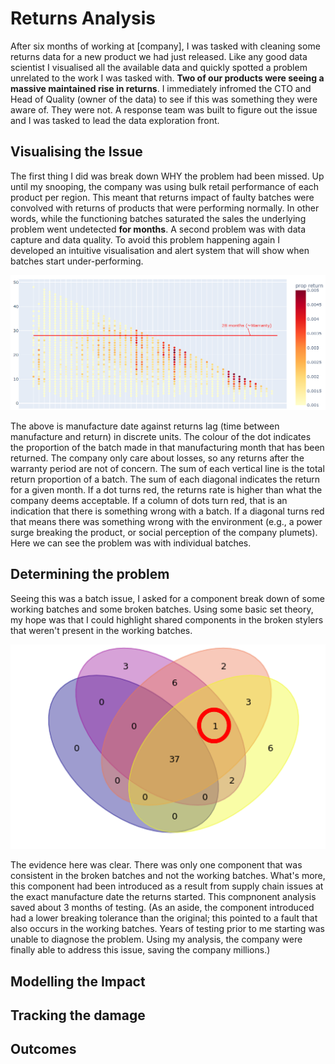 # Returns Analysis

After six months of working at [company], I was tasked with cleaning some returns data for a new product we had just released. Like any good data scientist I visualised all the available data and quickly spotted a problem unrelated to the work I was tasked with. **Two of our products were seeing a massive maintained rise in returns**. I immediately infromed the CTO and Head of Quality (owner of the data) to see if this was something they were aware of. They were not. A response team was built to figure out the issue and I was tasked to lead the data exploration front. 

## Visualising the Issue

The first thing I did was break down WHY the problem had been missed. Up until my snooping, the company was using bulk retail performance of each product per region. This meant that returns impact of faulty batches were convolved with returns of products that were performing normally. In other words, while the functioning batches saturated the sales the underlying problem went undetected **for months**. A second problem was with data capture and data quality. To avoid this problem happening again I developed an intuitive visualisation and alert system that will show when batches start under-performing. 

<img src="/images/BScatter.PNG?raw=true"/>

The above is manufacture date against returns lag (time between manufacture and return) in discrete units. The colour of the dot indicates the proportion of the batch made in that manufacturing month that has been returned. The company only care about losses, so any returns after the warranty period are not of concern. The sum of each vertical line is the total return proportion of a batch. The sum of each diagonal indicates the return for a given month. If a dot turns red, the returns rate is higher than what the company deems acceptable. If a column of dots turn red, that is an indication that there is something wrong with a batch. If a diagonal turns red that means there was something wrong with the environment (e.g., a power surge breaking the product, or social perception of the company plumets). Here we can see the problem was with individual batches.

## Determining the problem

Seeing this was a batch issue, I asked for a component break down of some working batches and some broken batches. Using some basic set theory, my hope was that I could highlight shared components in the broken stylers that weren't present in the working batches. 

<img src="/images/BAnaly_found.png?raw=true"/>

The evidence here was clear. There was only one component that was consistent in the broken batches and not the working batches. What's more, this component had been introduced as a result from supply chain issues at the exact manufacture date the returns started. This compnonent analysis saved about 3 months of testing. (As an aside, the component introduced had a lower breaking tolerance than the original; this pointed to a fault that also occurs in the working batches. Years of testing prior to me starting was unable to diagnose the problem. Using my analysis, the company were finally able to address this issue, saving the company millions.)

## Modelling the Impact

## Tracking the damage

## Outcomes
